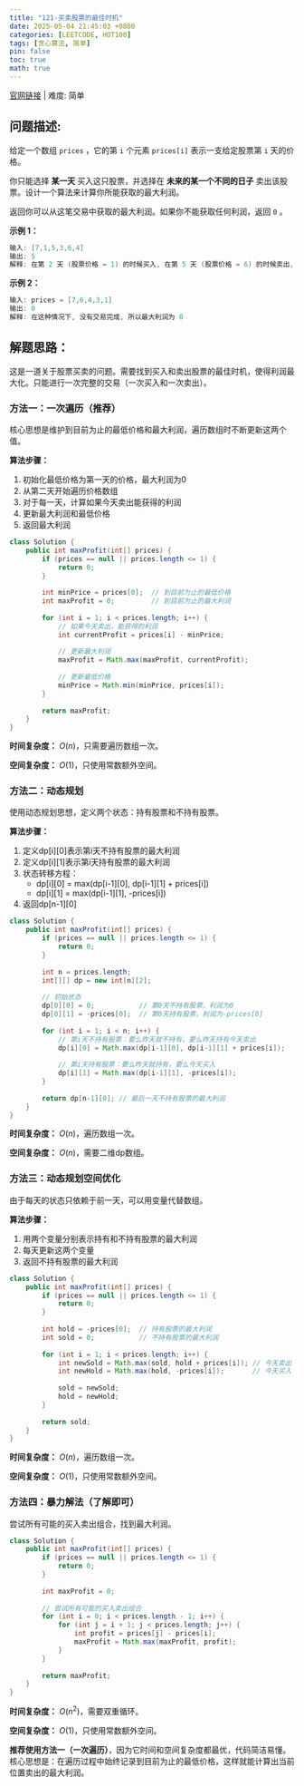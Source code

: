 ```yaml
---
title: "121-买卖股票的最佳时机"
date: 2025-05-04 21:45:03 +0800
categories: [LEETCODE, HOT100]
tags: [贪心算法, 简单]
pin: false
toc: true
math: true
---
```


[官网链接](https://leetcode.cn/problems/best-time-to-buy-and-sell-stock/) \| 难度: 简单

## 问题描述:

给定一个数组 `prices` ，它的第 `i` 个元素 `prices[i]` 表示一支给定股票第 `i` 天的价格。

你只能选择 **某一天** 买入这只股票，并选择在 **未来的某一个不同的日子** 卖出该股票。设计一个算法来计算你所能获取的最大利润。

返回你可以从这笔交易中获取的最大利润。如果你不能获取任何利润，返回 `0` 。

**示例 1：**

```java
输入: [7,1,5,3,6,4]
输出: 5
解释: 在第 2 天 (股票价格 = 1) 的时候买入, 在第 5 天 (股票价格 = 6) 的时候卖出, 最大利润 = 6-1 = 5; 注意利润不能是 7-1 = 6, 因为卖出价格需要大于买入价格; 同时, 你不能在买入前卖出股票
```

**示例 2：**

```java
输入: prices = [7,6,4,3,1]
输出: 0
解释: 在这种情况下, 没有交易完成, 所以最大利润为 0
```

## 解题思路：

这是一道关于股票买卖的问题。需要找到买入和卖出股票的最佳时机，使得利润最大化。只能进行一次完整的交易（一次买入和一次卖出）。

### 方法一：一次遍历（推荐）

核心思想是维护到目前为止的最低价格和最大利润，遍历数组时不断更新这两个值。

**算法步骤：**

1. 初始化最低价格为第一天的价格，最大利润为0
2. 从第二天开始遍历价格数组
3. 对于每一天，计算如果今天卖出能获得的利润
4. 更新最大利润和最低价格
5. 返回最大利润

```java
class Solution {
    public int maxProfit(int[] prices) {
        if (prices == null || prices.length <= 1) {
            return 0;
        }
        
        int minPrice = prices[0];  // 到目前为止的最低价格
        int maxProfit = 0;         // 到目前为止的最大利润
        
        for (int i = 1; i < prices.length; i++) {
            // 如果今天卖出，能获得的利润
            int currentProfit = prices[i] - minPrice;
            
            // 更新最大利润
            maxProfit = Math.max(maxProfit, currentProfit);
            
            // 更新最低价格
            minPrice = Math.min(minPrice, prices[i]);
        }
        
        return maxProfit;
    }
}
```

**时间复杂度：** $O(n)$，只需要遍历数组一次。

**空间复杂度：** $O(1)$，只使用常数额外空间。

### 方法二：动态规划

使用动态规划思想，定义两个状态：持有股票和不持有股票。

**算法步骤：**

1. 定义dp[i][0]表示第i天不持有股票的最大利润
2. 定义dp[i][1]表示第i天持有股票的最大利润
3. 状态转移方程：
   - dp[i][0] = max(dp[i-1][0], dp[i-1][1] + prices[i])
   - dp[i][1] = max(dp[i-1][1], -prices[i])
4. 返回dp[n-1][0]

```java
class Solution {
    public int maxProfit(int[] prices) {
        if (prices == null || prices.length <= 1) {
            return 0;
        }
        
        int n = prices.length;
        int[][] dp = new int[n][2];
        
        // 初始状态
        dp[0][0] = 0;           // 第0天不持有股票，利润为0
        dp[0][1] = -prices[0];  // 第0天持有股票，利润为-prices[0]
        
        for (int i = 1; i < n; i++) {
            // 第i天不持有股票：要么昨天就不持有，要么昨天持有今天卖出
            dp[i][0] = Math.max(dp[i-1][0], dp[i-1][1] + prices[i]);
            
            // 第i天持有股票：要么昨天就持有，要么今天买入
            dp[i][1] = Math.max(dp[i-1][1], -prices[i]);
        }
        
        return dp[n-1][0]; // 最后一天不持有股票的最大利润
    }
}
```

**时间复杂度：** $O(n)$，遍历数组一次。

**空间复杂度：** $O(n)$，需要二维dp数组。

### 方法三：动态规划空间优化

由于每天的状态只依赖于前一天，可以用变量代替数组。

**算法步骤：**

1. 用两个变量分别表示持有和不持有股票的最大利润
2. 每天更新这两个变量
3. 返回不持有股票的最大利润

```java
class Solution {
    public int maxProfit(int[] prices) {
        if (prices == null || prices.length <= 1) {
            return 0;
        }
        
        int hold = -prices[0];  // 持有股票的最大利润
        int sold = 0;           // 不持有股票的最大利润
        
        for (int i = 1; i < prices.length; i++) {
            int newSold = Math.max(sold, hold + prices[i]); // 今天卖出
            int newHold = Math.max(hold, -prices[i]);       // 今天买入
            
            sold = newSold;
            hold = newHold;
        }
        
        return sold;
    }
}
```

**时间复杂度：** $O(n)$，遍历数组一次。

**空间复杂度：** $O(1)$，只使用常数额外空间。

### 方法四：暴力解法（了解即可）

尝试所有可能的买入卖出组合，找到最大利润。

```java
class Solution {
    public int maxProfit(int[] prices) {
        if (prices == null || prices.length <= 1) {
            return 0;
        }
        
        int maxProfit = 0;
        
        // 尝试所有可能的买入卖出组合
        for (int i = 0; i < prices.length - 1; i++) {
            for (int j = i + 1; j < prices.length; j++) {
                int profit = prices[j] - prices[i];
                maxProfit = Math.max(maxProfit, profit);
            }
        }
        
        return maxProfit;
    }
}
```

**时间复杂度：** $O(n^2)$，需要双重循环。

**空间复杂度：** $O(1)$，只使用常数额外空间。

**推荐使用方法一（一次遍历）**，因为它时间和空间复杂度都最优，代码简洁易懂。核心思想是：在遍历过程中始终记录到目前为止的最低价格，这样就能计算出当前位置卖出的最大利润。
